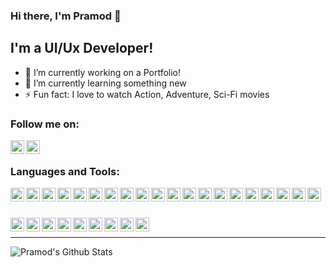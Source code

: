 ### Hi there, I'm Pramod 👋

## I'm a UI/Ux Developer!

- 🔭 I’m currently working on a Portfolio!
- 🌱 I’m currently learning something new
- ⚡ Fun fact: I love to watch Action, Adventure, Sci-Fi movies

### Follow me on:

[<img align="left" alt="rjpramod | Twitter" width="22px" src="https://cdn.jsdelivr.net/npm/simple-icons@v3/icons/twitter.svg" />][twitter]
[<img align="left" alt="pramod-raje | LinkedIn" width="22px" src="https://cdn.jsdelivr.net/npm/simple-icons@v3/icons/linkedin.svg" />][linkedin]

<br />

### Languages and Tools:

[<img align="left" alt="HTML" width="22px" src="https://cdn.jsdelivr.net/npm/simple-icons@v3/icons/html5.svg" />][voidlink]
[<img align="left" alt="CSS" width="22px" src="https://cdn.jsdelivr.net/npm/simple-icons@v3/icons/css3.svg" />][voidlink]
[<img align="left" alt="Javascript" width="22px" src="https://cdn.jsdelivr.net/npm/simple-icons@v3/icons/javascript.svg" />][voidlink]
[<img align="left" alt="jQuery" width="22px" src="https://cdn.jsdelivr.net/npm/simple-icons@v3/icons/jquery.svg" />][voidlink]
[<img align="left" alt="Json" width="22px" src="https://cdn.jsdelivr.net/npm/simple-icons@v3/icons/json.svg" />][voidlink]
[<img align="left" alt="React" width="22px" src="https://cdn.jsdelivr.net/npm/simple-icons@v3/icons/react.svg" />][voidlink]
[<img align="left" alt="Wordpress" width="22px" src="https://cdn.jsdelivr.net/npm/simple-icons@v3/icons/wordpress.svg" />][voidlink]
[<img align="left" alt="Bootstrap" width="22px" src="https://cdn.jsdelivr.net/npm/simple-icons@v3/icons/bootstrap.svg" />][voidlink]
[<img align="left" alt="Sass" width="22px" src="https://cdn.jsdelivr.net/npm/simple-icons@v3/icons/sass.svg" />][voidlink]
[<img align="left" alt="Adobe Photoshop" width="22px" src="https://cdn.jsdelivr.net/npm/simple-icons@v3/icons/adobephotoshop.svg" />][voidlink]
[<img align="left" alt="Visual studio code" width="22px" src="https://cdn.jsdelivr.net/npm/simple-icons@v3/icons/visualstudiocode.svg" />][voidlink]
[<img align="left" alt="Eclipee" width="22px" src="https://cdn.jsdelivr.net/npm/simple-icons@v3/icons/eclipseide.svg" />][voidlink]
[<img align="left" alt="Sublime" width="22px" src="https://cdn.jsdelivr.net/npm/simple-icons@v3/icons/sublimetext.svg" />][voidlink]
[<img align="left" alt="Jira" width="22px" src="https://cdn.jsdelivr.net/npm/simple-icons@v3/icons/jirasoftware.svg" />][voidlink]
[<img align="left" alt="Confluence" width="22px" src="https://cdn.jsdelivr.net/npm/simple-icons@v3/icons/confluence.svg" />][voidlink]
[<img align="left" alt="Svn" width="22px" src="https://cdn.jsdelivr.net/npm/simple-icons@v3/icons/subversion.svg" />][voidlink]
[<img align="left" alt="Github" width="22px" src="https://cdn.jsdelivr.net/npm/simple-icons@v3/icons/github.svg" />][voidlink]
[<img align="left" alt="Gitlab" width="22px" src="https://cdn.jsdelivr.net/npm/simple-icons@v3/icons/gitlab.svg" />][voidlink]
[<img align="left" alt="Npm" width="22px" src="https://cdn.jsdelivr.net/npm/simple-icons@v3/icons/npm.svg" />][voidlink]
[<img align="left" alt="Webpack" width="22px" src="https://cdn.jsdelivr.net/npm/simple-icons@v3/icons/webpack.svg" />][voidlink]

<br/>
<br/>

[<img align="left" alt="Redux" width="22px" src="https://cdn.jsdelivr.net/npm/simple-icons@v3/icons/redux.svg" />][voidlink]
[<img align="left" alt="Styled components" width="22px" src="https://cdn.jsdelivr.net/npm/simple-icons@v3/icons/styled-components.svg" />][voidlink]
[<img align="left" alt="Material UI" width="22px" src="https://cdn.jsdelivr.net/npm/simple-icons@v3/icons/material-ui.svg" />][voidlink]
[<img align="left" alt="Jest" width="22px" src="https://cdn.jsdelivr.net/npm/simple-icons@v3/icons/jest.svg" />][voidlink]
[<img align="left" alt="Typescript" width="22px" src="https://cdn.jsdelivr.net/npm/simple-icons@v3/icons/typescript.svg" />][voidlink]
[<img align="left" alt="Nextjs" width="22px" src="https://cdn.jsdelivr.net/npm/simple-icons@v3/icons/next-dot-js.svg" />][voidlink]
[<img align="left" alt="Graphql" width="22px" src="https://cdn.jsdelivr.net/npm/simple-icons@v3/icons/graphql.svg" />][voidlink]
[<img align="left" alt="Electron" width="22px" src="https://cdn.jsdelivr.net/npm/simple-icons@v3/icons/electron.svg" />][voidlink]
[<img align="left" alt="Git" width="22px" src="https://cdn.jsdelivr.net/npm/simple-icons@v3/icons/git.svg" />][voidlink]

<br/>

---

<img align="left" alt="Pramod's Github Stats" src="https://github-readme-stats.vercel.app/api?username=pramodr&show_icons=true&hide_border=true" />

[twitter]: https://twitter.com/rjpramod
[linkedin]: https://linkedin.com/in/pramod-raje
[instagram]: https://instagram.com/pramod_raje
[voidlink]: https://github.com/pramodr/
